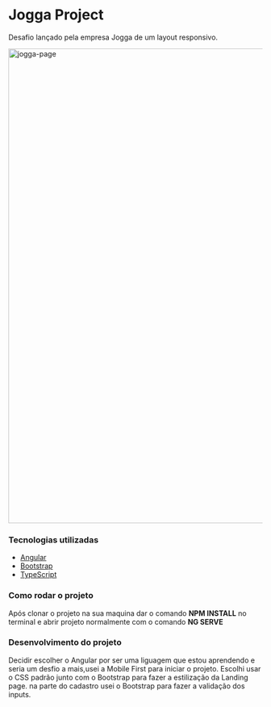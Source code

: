 # Jogga Project

<p>Desafio lançado pela empresa Jogga de um layout responsivo.</p>

<img width="941" alt="jogga-page" src="https://user-images.githubusercontent.com/66645233/107699096-56135800-6c94-11eb-83a5-6345ef3bed29.png">

### Tecnologias utilizadas

<ul>
    <li>
       <a href="https://angular.io">Angular</a>
    </li>
    <li>
       <a href="https://getbootstrap.com/">Bootstrap</a>
    </li>
    <li>
       <a href="https://www.typescriptlang.org/">TypeScript</a>
    </li>
</ul>

### Como rodar o projeto

<p>Após clonar o projeto na sua maquina dar o comando <strong>NPM INSTALL</strong> no terminal e abrir projeto normalmente com o comando <strong>NG SERVE</strong></p>


### Desenvolvimento do projeto

<p>Decidir escolher o Angular por ser uma liguagem que estou aprendendo e seria um desfio a mais,usei a Mobile First para iniciar o projeto. Escolhi usar o CSS padrão junto com o Bootstrap para fazer a estilização da Landing page. na parte do cadastro usei o Bootstrap para fazer a validação dos inputs.</p>



